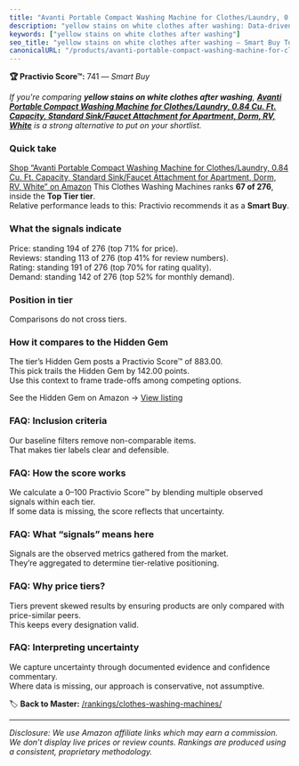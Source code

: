 ```yaml
---
title: "Avanti Portable Compact Washing Machine for Clothes/Laundry, 0.84 Cu. Ft. Capacity, Standard Sink/Faucet Attachment for Apartment, Dorm, RV, White"
description: "yellow stains on white clothes after washing: Data-driven within Top Tier ranking using the Practivio Score™. Positioned by quality, value, demand, findability…"
keywords: ["yellow stains on white clothes after washing"]
seo_title: "yellow stains on white clothes after washing — Smart Buy Top Tier (2025)"
canonicalURL: "/products/avanti-portable-compact-washing-machine-for-clotheslaundry-084-cu-ft-capacity-standard-sinkfaucet-attachment-for-apartment-dorm-rv-white-B00QEUIM3C/"
---
```


**🏆 Practivio Score™:** 741 — _Smart Buy_


*If you're comparing **yellow stains on white clothes after washing**, **[Avanti Portable Compact Washing Machine for Clothes/Laundry, 0.84 Cu. Ft. Capacity, Standard Sink/Faucet Attachment for Apartment, Dorm, RV, White](https://www.amazon.com/dp/B00QEUIM3C?tag=practivio-20)** is a strong alternative to put on your shortlist.*
### Quick take
[Shop “Avanti Portable Compact Washing Machine for Clothes/Laundry, 0.84 Cu. Ft. Capacity, Standard Sink/Faucet Attachment for Apartment, Dorm, RV, White” on Amazon](https://www.amazon.com/dp/B00QEUIM3C?tag=practivio-20)
This Clothes Washing Machines ranks **67 of 276**, inside the **Top Tier tier**.  
Relative performance leads to this: Practivio recommends it as a **Smart Buy**.

### What the signals indicate
Price: standing 194 of 276 (top 71% for price).  
Reviews: standing 113 of 276 (top 41% for review numbers).  
Rating: standing 191 of 276 (top 70% for rating quality).  
Demand: standing 142 of 276 (top 52% for monthly demand).

### Position in tier
Comparisons do not cross tiers.

### How it compares to the Hidden Gem
The tier’s Hidden Gem posts a Practivio Score™ of 883.00.  
This pick trails the Hidden Gem by 142.00 points.  
Use this context to frame trade-offs among competing options.  

See the Hidden Gem on Amazon → [View listing](https://www.amazon.com/dp/B089YSKJY6?tag=practivio-20)

### FAQ: Inclusion criteria
Our baseline filters remove non-comparable items.  
That makes tier labels clear and defensible.

### FAQ: How the score works
We calculate a 0–100 Practivio Score™ by blending multiple observed signals within each tier.  
If some data is missing, the score reflects that uncertainty.

### FAQ: What “signals” means here
Signals are the observed metrics gathered from the market.  
They’re aggregated to determine tier-relative positioning.

### FAQ: Why price tiers?
Tiers prevent skewed results by ensuring products are only compared with price-similar peers.  
This keeps every designation valid.

### FAQ: Interpreting uncertainty
We capture uncertainty through documented evidence and confidence commentary.  
Where data is missing, our approach is conservative, not assumptive.


🏷️ **Back to Master:** [/rankings/clothes-washing-machines/](/rankings/clothes-washing-machines/)

---
_Disclosure: We use Amazon affiliate links which may earn a commission. We don’t display live prices or review counts. Rankings are produced using a consistent, proprietary methodology._
